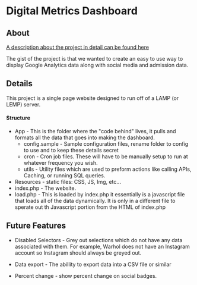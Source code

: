 # Digital Metrics Dashboard

## About

[A description about the project in detail can be found here](http://studio.carnegiemuseums.org/digital-dashboard/)

The gist of the project is that we wanted to create an easy to use way to display Google Analytics data along with social media and admission data.

## Details

This project is a single page website designed to run off of a LAMP (or LEMP) server.

#### Structure

* App - This is the folder where the "code behind" lives, it pulls and formats all the data that goes into making the dashboard.
	* config.sample - Sample configuration files, rename folder to config to use and to keep these details secret
	* cron - Cron job files.  These will have to be manually setup to run at whatever frequency you wish.
	* utils - Utility files which are used to preform actions like calling APIs, Caching, or running SQL queries.
*  Resources - static files: CSS, JS, Img, etc...
*  index.php - The website.
*  load.php - This is loaded by index.php it essentially is a javascript file that loads all of the data 	  dynamically.  It is only in a different file to sperate out th Javascript portion from the HTML of index.php


## Future Features

* Disabled Selectors - Grey out selections which do not have any data associated with them.  For example, Warhol does not have an Instagram account so Instagram should always be greyed out.

* Data export - The abillity to export data into a CSV file or similar

* Percent change - show percent change on social badges. 
